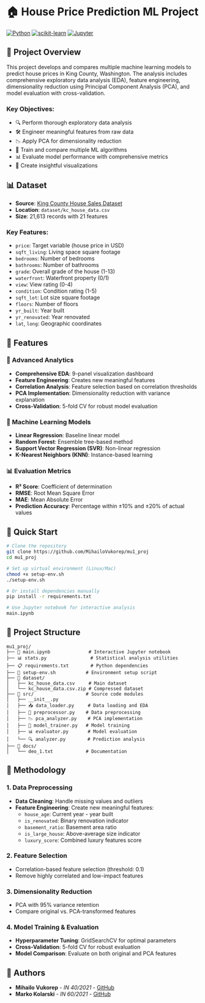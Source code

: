 # 🏠 House Price Prediction ML Project
[![Python](https://img.shields.io/badge/Python-3.8%2B-blue.svg)](https://www.python.org/downloads/)
[![scikit-learn](https://img.shields.io/badge/scikit--learn-1.0%2B-orange.svg)](https://scikit-learn.org/)
[![Jupyter](https://img.shields.io/badge/Jupyter-Notebook-orange.svg)](https://jupyter.org/)

## 🎯 Project Overview
This project develops and compares multiple machine learning models to predict house prices in King County, Washington. The analysis includes comprehensive exploratory data analysis (EDA), feature engineering, dimensionality reduction using Principal Component Analysis (PCA), and model evaluation with cross-validation.

### Key Objectives:
- 🔍 Perform thorough exploratory data analysis
- 🛠️ Engineer meaningful features from raw data
- 📉 Apply PCA for dimensionality reduction
- 🤖 Train and compare multiple ML algorithms
- 📊 Evaluate model performance with comprehensive metrics
- 🎨 Create insightful visualizations

## 📊 Dataset
- **Source**: [King County House Sales Dataset](https://www.kaggle.com/datasets/harlfoxem/housesalesprediction)
- **Location**: `dataset/kc_house_data.csv`
- **Size**: 21,613 records with 21 features

### Key Features:
- `price`: Target variable (house price in USD)
- `sqft_living`: Living space square footage
- `bedrooms`: Number of bedrooms
- `bathrooms`: Number of bathrooms
- `grade`: Overall grade of the house (1-13)
- `waterfront`: Waterfront property (0/1)
- `view`: View rating (0-4)
- `condition`: Condition rating (1-5)
- `sqft_lot`: Lot size square footage
- `floors`: Number of floors
- `yr_built`: Year built
- `yr_renovated`: Year renovated
- `lat`, `long`: Geographic coordinates

## 🔧 Features

### 🔬 Advanced Analytics
- **Comprehensive EDA**: 9-panel visualization dashboard
- **Feature Engineering**: Creates new meaningful features
- **Correlation Analysis**: Feature selection based on correlation thresholds
- **PCA Implementation**: Dimensionality reduction with variance explanation
- **Cross-Validation**: 5-fold CV for robust model evaluation

### 🤖 Machine Learning Models
- **Linear Regression**: Baseline linear model
- **Random Forest**: Ensemble tree-based method
- **Support Vector Regression (SVR)**: Non-linear regression
- **K-Nearest Neighbors (KNN)**: Instance-based learning

### 📊 Evaluation Metrics
- **R² Score**: Coefficient of determination
- **RMSE**: Root Mean Square Error
- **MAE**: Mean Absolute Error
- **Prediction Accuracy**: Percentage within ±10% and ±20% of actual values

## 🚀 Quick Start

```bash
# Clone the repository
git clone https://github.com/MihailoVukorep/mu1_proj
cd mu1_proj

# Set up virtual environment (Linux/Mac)
chmod +x setup-env.sh
./setup-env.sh

# Or install dependencies manually
pip install -r requirements.txt

# Use Jupyter notebook for interactive analysis
main.ipynb
```

## 📁 Project Structure

```
mu1_proj/
├── 📓 main.ipynb              # Interactive Jupyter notebook
├── 📊 stats.py                # Statistical analysis utilities
├── 📋 requirements.txt        # Python dependencies
├── 🔧 setup-env.sh           # Environment setup script
├── 📁 dataset/
│   ├── kc_house_data.csv     # Main dataset
│   └── kc_house_data.csv.zip # Compressed dataset
├── 📁 src/                   # Source code modules
│   ├── __init__.py
│   ├── 📥 data_loader.py     # Data loading and EDA
│   ├── 🔧 preprocessor.py    # Data preprocessing
│   ├── 📉 pca_analyzer.py    # PCA implementation
│   ├── 🤖 model_trainer.py   # Model training
│   ├── 📊 evaluator.py       # Model evaluation
│   └── 🔍 analyzer.py        # Prediction analysis
├── 📁 docs/
│   └── deo_1.txt            # Documentation
```

## 🔬 Methodology

### 1. Data Preprocessing
- **Data Cleaning**: Handle missing values and outliers
- **Feature Engineering**: Create new meaningful features:
  - `house_age`: Current year - year built
  - `is_renovated`: Binary renovation indicator
  - `basement_ratio`: Basement area ratio
  - `is_large_house`: Above-average size indicator
  - `luxury_score`: Combined luxury features score

### 2. Feature Selection
- Correlation-based feature selection (threshold: 0.1)
- Remove highly correlated and low-impact features

### 3. Dimensionality Reduction
- PCA with 95% variance retention
- Compare original vs. PCA-transformed features

### 4. Model Training & Evaluation
- **Hyperparameter Tuning**: GridSearchCV for optimal parameters
- **Cross-Validation**: 5-fold CV for robust evaluation
- **Model Comparison**: Evaluate on both original and PCA features

## 👥 Authors

- **Mihailo Vukorep** - *IN 40/2021* - [GitHub](https://github.com/MihailoVukorep)
- **Marko Kolarski** - *IN 60/2021* - [GitHub](https://github.com/MarkoKolarski)
